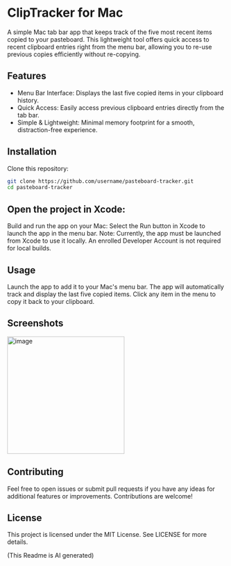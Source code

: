 # ClipTracker for Mac

A simple Mac tab bar app that keeps track of the five most recent items copied to your pasteboard. This lightweight tool offers quick access to recent clipboard entries right from the menu bar, allowing you to re-use previous copies efficiently without re-copying.

## Features

- Menu Bar Interface: Displays the last five copied items in your clipboard history.
- Quick Access: Easily access previous clipboard entries directly from the tab bar.
- Simple & Lightweight: Minimal memory footprint for a smooth, distraction-free experience.

## Installation

Clone this repository:

```bash
git clone https://github.com/username/pasteboard-tracker.git
cd pasteboard-tracker
```

## Open the project in Xcode:

Build and run the app on your Mac:
Select the Run button in Xcode to launch the app in the menu bar.
Note: Currently, the app must be launched from Xcode to use it locally. An enrolled Developer Account is not required for local builds.

## Usage

Launch the app to add it to your Mac's menu bar.
The app will automatically track and display the last five copied items.
Click any item in the menu to copy it back to your clipboard.

## Screenshots

<img width="270" alt="image" src="https://github.com/user-attachments/assets/505409ab-f0b6-4c22-98d3-4788db09918b">

## Contributing

Feel free to open issues or submit pull requests if you have any ideas for additional features or improvements. Contributions are welcome!

## License

This project is licensed under the MIT License. See LICENSE for more details.

(This Readme is AI generated)
